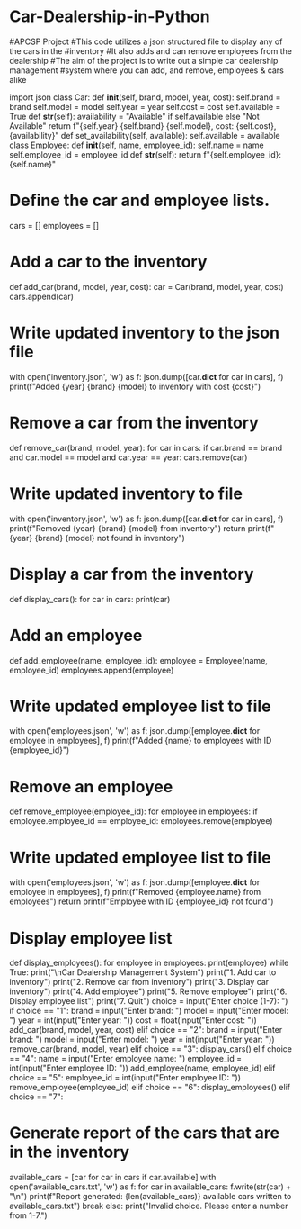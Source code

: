 # Car-Dealership-in-Python
#APCSP Project
#This code utilizes a json structured file to display any of the cars in the
#inventory
#It also adds and can remove employees from the dealership
#The aim of the project is to write out a simple car dealership management
#system where you can add, and remove, employees & cars alike

import json
class Car:
def __init__(self, brand, model, year, cost):
self.brand = brand
self.model = model
self.year = year
self.cost = cost
self.available = True
def __str__(self):
availability = "Available" if self.available else "Not Available"
return f"{self.year} {self.brand} {self.model}, cost: {self.cost},
{availability}"
def set_availability(self, available):
self.available = available
class Employee:
def __init__(self, name, employee_id):
self.name = name
self.employee_id = employee_id
def __str__(self):
return f"{self.employee_id}: {self.name}"
# Define the car and employee lists.
cars = []
employees = []
# Add a car to the inventory
def add_car(brand, model, year, cost):
car = Car(brand, model, year, cost)
cars.append(car)
# Write updated inventory to the json file
with open('inventory.json', 'w') as f:
json.dump([car.__dict__ for car in cars], f)
print(f"Added {year} {brand} {model} to inventory with cost {cost}")
# Remove a car from the inventory
def remove_car(brand, model, year):
for car in cars:
if car.brand == brand and car.model == model and car.year == year:
cars.remove(car)
# Write updated inventory to file
with open('inventory.json', 'w') as f:
json.dump([car.__dict__ for car in cars], f)
print(f"Removed {year} {brand} {model} from inventory")
return
print(f"{year} {brand} {model} not found in inventory")
# Display a car from the inventory
def display_cars():
for car in cars:
print(car)
# Add an employee
def add_employee(name, employee_id):
employee = Employee(name, employee_id)
employees.append(employee)
# Write updated employee list to file
with open('employees.json', 'w') as f:
json.dump([employee.__dict__ for employee in employees], f)
print(f"Added {name} to employees with ID {employee_id}")
# Remove an employee
def remove_employee(employee_id):
for employee in employees:
if employee.employee_id == employee_id:
employees.remove(employee)
# Write updated employee list to file
with open('employees.json', 'w') as f:
json.dump([employee.__dict__ for employee in employees], f)
print(f"Removed {employee.name} from employees")
return
print(f"Employee with ID {employee_id} not found")
# Display employee list
def display_employees():
for employee in employees:
print(employee)
while True:
print("\nCar Dealership Management System")
print("1. Add car to inventory")
print("2. Remove car from inventory")
print("3. Display car inventory")
print("4. Add employee")
print("5. Remove employee")
print("6. Display employee list")
print("7. Quit")
choice = input("Enter choice (1-7): ")
if choice == "1":
brand = input("Enter brand: ")
model = input("Enter model: ")
year = int(input("Enter year: "))
cost = float(input("Enter cost: "))
add_car(brand, model, year, cost)
elif choice == "2":
brand = input("Enter brand: ")
model = input("Enter model: ")
year = int(input("Enter year: "))
remove_car(brand, model, year)
elif choice == "3":
display_cars()
elif choice == "4":
name = input("Enter employee name: ")
employee_id = int(input("Enter employee ID: "))
add_employee(name, employee_id)
elif choice == "5":
employee_id = int(input("Enter employee ID: "))
remove_employee(employee_id)
elif choice == "6":
display_employees()
elif choice == "7":
# Generate report of the cars that are in the inventory
available_cars = [car for car in cars if car.available]
with open('available_cars.txt', 'w') as f:
for car in available_cars:
f.write(str(car) + "\n")
print(f"Report generated: {len(available_cars)} available cars written to
available_cars.txt")
break
else:
print("Invalid choice. Please enter a number from 1-7.")
